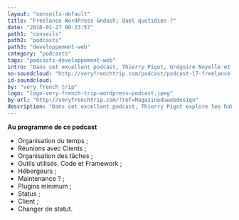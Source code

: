 ```yaml
---
layout: "conseils-default"
title: "Freelance WordPress &ndash; Quel quotidien ?"
date: "2016-01-27 00:23:57"
path1: "conseils"
path2: "podcasts"
path3: "developpement-web"
category: "podcasts"
tags: "podcasts-developpement-web"
intro: "Dans cet excellent podcast, Thierry Pigot, Grégoire Noyelle et iMath explorent les [habitudes et les problématiques du quotidien de deux freelances français](http://www.magazineduwebdesign.com/conseils/guides/web-designer-freelance-6-conseils-pour-augmenter-vos-revenus/) développant des sites Web WordPress. J'adore ce type de podcasts car c'est généralement avec eux que je découvre des nouveaux outils et des approches de travail exotiques. Ça fait du bien ! Un grand merci à Thierry pour sa suggestion. Très bon choix."
no-soundcloud: "http://veryfrenchtrip.com/podcast/podcast-17-freelance-wordpress-2/?ref=Magazineduwebdesign"
id-soundcloud:
by: "very french trip"
logo: "logo-very-french-trip-wordpress-podcast.jpeg"
by-url: "http://veryfrenchtrip.com/?ref=Magazineduwebdesign"
description: "Dans cet excellent podcast, Thierry Pigot explore les habitudes et les problématiques du quotidien de deux freelances français développant des sites Web WordPress."
---
```


**Au programme de ce podcast**

* Organisation du temps ;
* Réunions avec Clients ;
* Organisation des tâches ;
* Outils utilisés. Code et Framework ;
* Hébergeurs ;
* Maintenance ? ;
* Plugins minimum ;
* Status ;
* Client ;
* Changer de statut.
